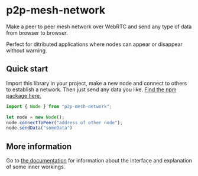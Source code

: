 # p2p-mesh-network

Make a peer to peer mesh network over WebRTC and send any type of data from browser to browser.

Perfect for ditributed applications where nodes can appear or disappear without warning.

## Quick start

Import this library in your project, make a new node and connect to others to establish a network. Then just send any data you like.
[Find the npm package here.](https://www.npmjs.com/package/p2p-mesh-network)

``` typescript
import { Node } from "p2p-mesh-network";

let node = new Node();
node.connectToPeer("address of other node");
node.sendData("someData")
```

## More information

Go to [the documentation](https://tomvaneyck.github.io/p2p-mesh-network) for information about the interface and explanation of some inner workings.
